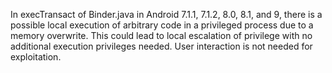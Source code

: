 In execTransact of Binder.java in Android 7.1.1, 7.1.2, 8.0, 8.1, and 9, there is a possible local execution of arbitrary code in a privileged process due to a memory overwrite. This could lead to local escalation of privilege with no additional execution privileges needed. User interaction is not needed for exploitation.